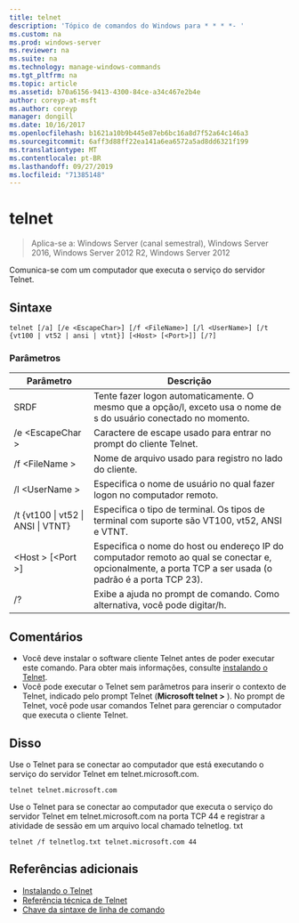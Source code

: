 ```yaml
---
title: telnet
description: 'Tópico de comandos do Windows para * * * *- '
ms.custom: na
ms.prod: windows-server
ms.reviewer: na
ms.suite: na
ms.technology: manage-windows-commands
ms.tgt_pltfrm: na
ms.topic: article
ms.assetid: b70a6156-9413-4300-84ce-a34c467e2b4e
author: coreyp-at-msft
ms.author: coreyp
manager: dongill
ms.date: 10/16/2017
ms.openlocfilehash: b1621a10b9b445e87eb6bc16a8d7f52a64c146a3
ms.sourcegitcommit: 6aff3d88ff22ea141a6ea6572a5ad8dd6321f199
ms.translationtype: MT
ms.contentlocale: pt-BR
ms.lasthandoff: 09/27/2019
ms.locfileid: "71385148"
---
```

# <a name="telnet"></a>telnet

>Aplica-se a: Windows Server (canal semestral), Windows Server 2016, Windows Server 2012 R2, Windows Server 2012

Comunica-se com um computador que executa o serviço do servidor Telnet. 
## <a name="syntax"></a>Sintaxe
```
telnet [/a] [/e <EscapeChar>] [/f <FileName>] [/l <UserName>] [/t {vt100 | vt52 | ansi | vtnt}] [<Host> [<Port>]] [/?]
```
### <a name="parameters"></a>Parâmetros
|Parâmetro|Descrição|
|-------|--------|
|SRDF|Tente fazer logon automaticamente. O mesmo que a opção/l, exceto usa o nome de s do usuário conectado no momento.|
|/e \<EscapeChar >|Caractere de escape usado para entrar no prompt do cliente Telnet.|
|/f \<FileName >|Nome de arquivo usado para registro no lado do cliente.|
|/l \<UserName >|Especifica o nome de usuário no qual fazer logon no computador remoto.|
|/t {vt100 &#124; vt52 &#124; ANSI &#124; VTNT}|Especifica o tipo de terminal. Os tipos de terminal com suporte são VT100, vt52, ANSI e VTNT.|
|\<Host > [\<Port >]|Especifica o nome do host ou endereço IP do computador remoto ao qual se conectar e, opcionalmente, a porta TCP a ser usada (o padrão é a porta TCP 23).|
|/?|Exibe a ajuda no prompt de comando. Como alternativa, você pode digitar/h.|

## <a name="remarks"></a>Comentários
-   Você deve instalar o software cliente Telnet antes de poder executar este comando. Para obter mais informações, consulte [instalando o Telnet](https://technet.microsoft.com/library/cc754293(v=ws.10).aspx).
-   Você pode executar o Telnet sem parâmetros para inserir o contexto de Telnet, indicado pelo prompt Telnet (**Microsoft telnet >** ). No prompt de Telnet, você pode usar comandos Telnet para gerenciar o computador que executa o cliente Telnet.

## <a name="BKMK_Examples"></a>Disso
Use o Telnet para se conectar ao computador que está executando o serviço do servidor Telnet em telnet.microsoft.com.
```
telnet telnet.microsoft.com
```
Use o Telnet para se conectar ao computador que executa o serviço do servidor Telnet em telnet.microsoft.com na porta TCP 44 e registrar a atividade de sessão em um arquivo local chamado telnetlog. txt
```
telnet /f telnetlog.txt telnet.microsoft.com 44
```

## <a name="additional-references"></a>Referências adicionais
-   [Instalando o Telnet](https://technet.microsoft.com/library/cc754293(v=ws.10).aspx)
-   [Referência técnica de Telnet](https://technet.microsoft.com/library/cc754987(v=ws.10).aspx)
-   [Chave da sintaxe de linha de comando](command-line-syntax-key.md)
